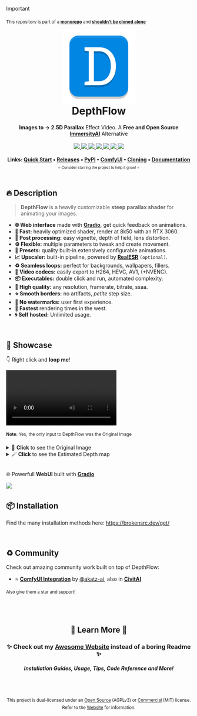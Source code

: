 > [!IMPORTANT]
> <sub>This repository is part of a [**monorepo**](https://github.com/BrokenSource/BrokenSource) and [**shouldn't be cloned alone**](https://brokensrc.dev/get/source)</sub>

<!-- PyPI Start -->
<div align="center">
  <a href="https://brokensrc.dev/depthflow"><img src="https://raw.githubusercontent.com/BrokenSource/DepthFlow/main/DepthFlow/Resources/Images/DepthFlow.png" width="200"></a>
  <h1 style="margin-top: 0">DepthFlow</h1>
  <b>Images to → 2.5D Parallax</b> Effect Video. A <b>Free and Open Source</b> <a href="https://www.immersity.ai/" target="_blank"><b>ImmersityAI</b></a> Alternative
  <br>
  <br>
  <a href="https://pypi.org/project/depthflow/">
    <img src="https://img.shields.io/pypi/v/depthflow?label=PyPI&color=blue">
  </a>
  <a href="https://pypi.org/project/depthflow/">
    <img src="https://img.shields.io/pypi/dw/depthflow?label=Installs&color=blue">
  </a>
  <a href="https://github.com/BrokenSource/DepthFlow/">
    <img src="https://img.shields.io/github/v/tag/BrokenSource/BrokenSource?label=GitHub&color=orange">
  </a>
  <a href="https://github.com/BrokenSource/DepthFlow/stargazers">
    <img src="https://img.shields.io/github/stars/BrokenSource/DepthFlow?label=Stars&style=flat&color=orange">
  </a>
  <a href="https://github.com/BrokenSource/DepthFlow/releases/">
    <img src="https://img.shields.io/github/v/release/BrokenSource/DepthFlow?label=Release&color=light-green">
  </a>
  <a href="https://github.com/BrokenSource/DepthFlow/releases/">
    <img src="https://img.shields.io/github/downloads/BrokenSource/DepthFlow/total?label=Downloads&color=light-green">
  </a>
  <a href="https://discord.gg/KjqvcYwRHm">
    <img src="https://img.shields.io/discord/1184696441298485370?label=Discord&style=flat&color=purple">
  </a>
  <br>
  <br>
  <b>
    Links:
    <a target="_blank" href="https://brokensrc.dev/depthflow/quick/">Quick Start</a> •
    <a target="_blank" href="https://brokensrc.dev/get/releases/">Releases</a> •
    <a target="_blank" href="https://brokensrc.dev/get/pypi/">PyPI</a> •
    <a target="_blank" href="https://github.com/akatz-ai/ComfyUI-Depthflow-Nodes">ComfyUI</a> •
    <a target="_blank" href="https://brokensrc.dev/get/source/">Cloning</a> •
    <a target="_blank" href="https://brokensrc.dev/depthflow/learn/">Documentation</a>
  </b>
  <br>
  <sub><small>⭐️ Consider starring the project to help it grow! ⭐️</small></sub>
</div>

<br>

## 🔥 Description

> **DepthFlow** is a heavily customizable **steep parallax shader** for animating your images.

- **🌐 Web interface** made with [**Gradio**](https://gradio.app), get quick feedback on animations.
- **🚀 Fast:** heavily optimized shader, render at 8k50 with an RTX 3060.
- **🎨 Post processing:** easy vignette, depth of field, lens distortion.
- **⚙️ Flexible:** multiple parameters to tweak and create movement.
- **🎥 Presets:** quality built-in extensively configurable animations.
- **📈 Upscaler:** built-in pipeline, powered by [**RealESR**](https://github.com/xinntao/Real-ESRGAN) `(optional)`.
- **♻️ Seamless loops:** perfect for backgrounds, wallpapers, fillers.
- **📔 Video codecs:** easily export to H264, HEVC, AV1, (+NVENC).
- **📦 Executables:** double click and run, automated complexity.
- **🔱 High quality:** any resolution, framerate, bitrate, ssaa.
- **⭐️ Smooth borders:** no artifacts, _petite_ step size.
- **🎨 No watermarks:** user first experience.
- **🌵 Fastest** rendering times in the west.
- **🌀 Self hosted:** Unlimited usage.

<br>

## 📸 Showcase

👇 Right click and **loop me**!

<video src="https://github.com/BrokenSource/DepthFlow/assets/29046864/aac0b531-83e4-4847-98d8-25d396dfec17" loop controls autoplay></video>

<sup><b>Note:</b> Yes, the only input to DepthFlow was the Original Image</sup>

<details>
<summary>🎩 <b>Click</b> to see the Original Image </summary>
  <br>
  <a href="https://wallhaven.cc/w/pkz5r9">
    <img src="https://github.com/BrokenSource/DepthFlow/assets/29046864/1975fdc9-9517-4700-88dd-ed8175ab813f" alt="Original Image">
  </a>
  <br>
  <b>Source:</b> <a href="https://wallhaven.cc/w/pkz5r9">Wallhaven</a>. All images remain property of their original owners. ⚖️
  <br>
  <br>
</details>

<details>
<summary>🪄 <b>Click</b> to see the Estimated Depth map </summary>
  <br>
  <img src="https://github.com/BrokenSource/DepthFlow/assets/29046864/bace7072-5437-4ffd-96f2-91b9be3a4fed" alt="Depth Map">
  <br>
  The Depth Map was estimated with <a href="https://github.com/LiheYoung/Depth-Anything"><b>DepthAnything</b></a> 🚀
  <br>
  <br>
</details>

<br>

🌐 Powerfull **WebUI** built with [**Gradio**](https://gradio.app)

<img src="https://github.com/user-attachments/assets/05b81504-d736-4c95-8e6f-9b4901c9eebd">

<br>

## 📦 Installation

Find the many installation methods here: https://brokensrc.dev/get/

<br>

## ♻️ Community

Check out amazing community work built on top of DepthFlow:

- ⭐️ [**ComfyUI Integration**](https://github.com/akatz-ai/ComfyUI-Depthflow-Nodes) by [@akatz-ai](https://github.com/akatz-ai/), also in [**CivitAI**](https://civitai.com/models/855031)

<sup>Also give them a star and support!</sup>

<!-- Website end -->
<br><br><div align="center">
  <h2>🍁 Learn More 🍁</h2>
  <h3>✨ Check out my <a href="https://brokensrc.dev/get/"><b>Awesome Website</b></a> instead of a boring Readme ✨</h3>
  <h5>Installation Guides, Usage, Tips, Code Reference and More!</h5>
</div>

<!-- License -->
<br><br><div align="center"><sup>
This project is dual-licensed under an [Open Source](License-oss.txt) (AGPLv3) or [Commercial](License-com.txt) (MIT) license. Refer to the [Website](https://brokensrc.dev/about/license/) for information.
</sup></div>
